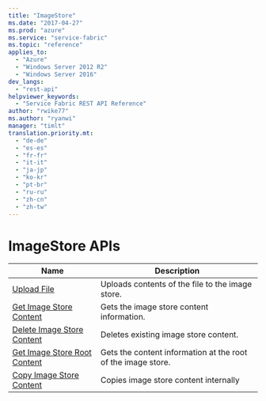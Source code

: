 ```yaml
---
title: "ImageStore"
ms.date: "2017-04-27"
ms.prod: "azure"
ms.service: "service-fabric"
ms.topic: "reference"
applies_to: 
  - "Azure"
  - "Windows Server 2012 R2"
  - "Windows Server 2016"
dev_langs: 
  - "rest-api"
helpviewer_keywords: 
  - "Service Fabric REST API Reference"
author: "rwike77"
ms.author: "ryanwi"
manager: "timlt"
translation.priority.mt: 
  - "de-de"
  - "es-es"
  - "fr-fr"
  - "it-it"
  - "ja-jp"
  - "ko-kr"
  - "pt-br"
  - "ru-ru"
  - "zh-cn"
  - "zh-tw"
---
```

# ImageStore APIs

| Name | Description |
| --- | --- |
| [Upload File](upload-file.md) | Uploads contents of the file to the image store.<br/> |
| [Get Image Store Content](get-image-store-content.md) | Gets the image store content information.<br/> |
| [Delete Image Store Content](delete-image-store-content.md) | Deletes existing image store content.<br/> |
| [Get Image Store Root Content](get-image-store-root-content.md) | Gets the content information at the root of the image store.<br/> |
| [Copy Image Store Content](copy-image-store-content.md) | Copies image store content internally<br/> |

